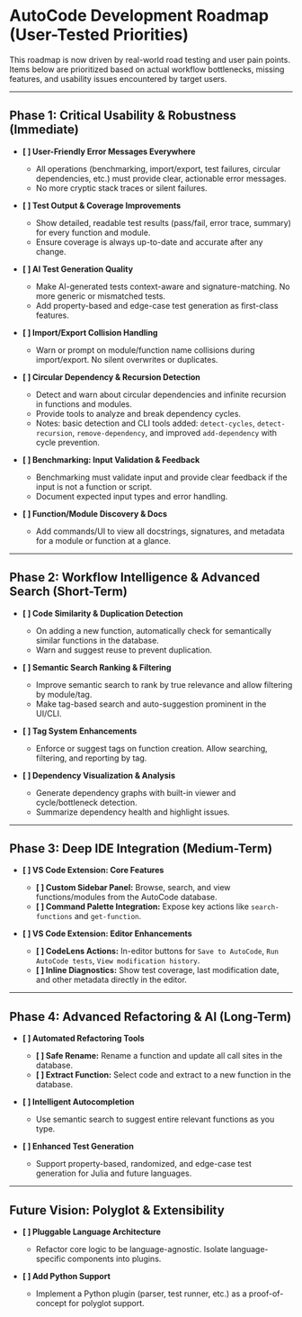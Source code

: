 
# AutoCode Development Roadmap (User-Tested Priorities)

This roadmap is now driven by real-world road testing and user pain points. Items below are prioritized based on actual workflow bottlenecks, missing features, and usability issues encountered by target users.

---

## Phase 1: Critical Usability & Robustness (Immediate)

- **[ ] User-Friendly Error Messages Everywhere**
    - All operations (benchmarking, import/export, test failures, circular dependencies, etc.) must provide clear, actionable error messages.
    - No more cryptic stack traces or silent failures.

- **[ ] Test Output & Coverage Improvements**
    - Show detailed, readable test results (pass/fail, error trace, summary) for every function and module.
    - Ensure coverage is always up-to-date and accurate after any change.

- **[ ] AI Test Generation Quality**
    - Make AI-generated tests context-aware and signature-matching. No more generic or mismatched tests.
    - Add property-based and edge-case test generation as first-class features.

- **[ ] Import/Export Collision Handling**
    - Warn or prompt on module/function name collisions during import/export. No silent overwrites or duplicates.

- **[ ] Circular Dependency & Recursion Detection**
    - Detect and warn about circular dependencies and infinite recursion in functions and modules.
    - Provide tools to analyze and break dependency cycles.
    - Notes: basic detection and CLI tools added: `detect-cycles`, `detect-recursion`, `remove-dependency`, and improved `add-dependency` with cycle prevention.

- **[ ] Benchmarking: Input Validation & Feedback**
    - Benchmarking must validate input and provide clear feedback if the input is not a function or script.
    - Document expected input types and error handling.

- **[ ] Function/Module Discovery & Docs**
    - Add commands/UI to view all docstrings, signatures, and metadata for a module or function at a glance.

---

## Phase 2: Workflow Intelligence & Advanced Search (Short-Term)

- **[ ] Code Similarity & Duplication Detection**
    - On adding a new function, automatically check for semantically similar functions in the database.
    - Warn and suggest reuse to prevent duplication.

- **[ ] Semantic Search Ranking & Filtering**
    - Improve semantic search to rank by true relevance and allow filtering by module/tag.
    - Make tag-based search and auto-suggestion prominent in the UI/CLI.

- **[ ] Tag System Enhancements**
    - Enforce or suggest tags on function creation. Allow searching, filtering, and reporting by tag.

- **[ ] Dependency Visualization & Analysis**
    - Generate dependency graphs with built-in viewer and cycle/bottleneck detection.
    - Summarize dependency health and highlight issues.

---

## Phase 3: Deep IDE Integration (Medium-Term)

- **[ ] VS Code Extension: Core Features**
    - **[ ] Custom Sidebar Panel:** Browse, search, and view functions/modules from the AutoCode database.
    - **[ ] Command Palette Integration:** Expose key actions like `search-functions` and `get-function`.

- **[ ] VS Code Extension: Editor Enhancements**
    - **[ ] CodeLens Actions:** In-editor buttons for `Save to AutoCode`, `Run AutoCode tests`, `View modification history`.
    - **[ ] Inline Diagnostics:** Show test coverage, last modification date, and other metadata directly in the editor.

---

## Phase 4: Advanced Refactoring & AI (Long-Term)

- **[ ] Automated Refactoring Tools**
    - **[ ] Safe Rename:** Rename a function and update all call sites in the database.
    - **[ ] Extract Function:** Select code and extract to a new function in the database.

- **[ ] Intelligent Autocompletion**
    - Use semantic search to suggest entire relevant functions as you type.

- **[ ] Enhanced Test Generation**
    - Support property-based, randomized, and edge-case test generation for Julia and future languages.

---

## Future Vision: Polyglot & Extensibility

- **[ ] Pluggable Language Architecture**
    - Refactor core logic to be language-agnostic. Isolate language-specific components into plugins.

- **[ ] Add Python Support**
    - Implement a Python plugin (parser, test runner, etc.) as a proof-of-concept for polyglot support.
